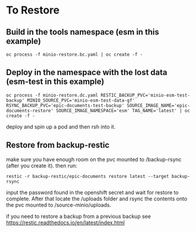 # To Restore

## Build in the tools namespace (esm in this example)
```
oc process -f minio-restore.bc.yaml | oc create -f -
```

## Deploy in the namespace with the lost data (esm-test in this example)
```
oc process -f minio-restore.dc.yaml RESTIC_BACKUP_PVC='minio-esm-test-backup' MINIO_SOURCE_PVC='minio-esm-test-data-gf' RSYNC_BACKUP_PVC='epic-documents-test-backup' SOURCE_IMAGE_NAME='epic-documents-restore' SOURCE_IMAGE_NAMESPACE='esm' TAG_NAME='latest' | oc create -f -
```
deploy and spin up a pod and then rsh into it.

## Restore from backup-restic
make sure you have enough room on the pvc mounted to  /backup-rsync (after you create it). then run:

```
restic -r backup-restic/epic-documents restore latest --target backup-rsync
```

input the password found in the openshift secret and wait for restore to complete. After that locate the /uploads folder and rsync the contents onto the pvc mounted to /source-minio/uploads.

if you need to restore a backup from a previous backup see https://restic.readthedocs.io/en/latest/index.html